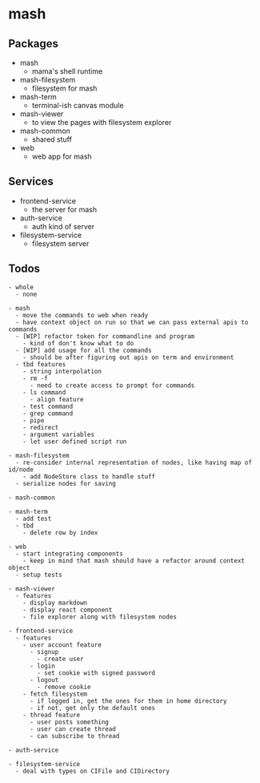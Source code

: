 # mash

## Packages

- mash
  - mama's shell runtime
- mash-filesystem
  - filesystem for mash
- mash-term
  - terminal-ish canvas module
- mash-viewer
  - to view the pages with filesystem explorer
- mash-common
  - shared stuff
- web
  - web app for mash

## Services
- frontend-service
  - the server for mash
- auth-service
  - auth kind of server
- filesystem-service
  - filesystem server

## Todos

```
- whole
  - none

- mash
  - move the commands to web when ready
  - have context object on run so that we can pass external apis to commands
  - [WIP] refactor token for commandline and program
    - kind of don't know what to do
  - [WIP] add usage for all the commands
    - should be after figuring out apis on term and environment
  - tbd features
    - string interpolation
    - rm -f
      - need to create access to prompt for commands
    - ls command
      - align feature
    - test command
    - grep command
    - pipe
    - redirect
    - argument variables
    - let user defined script run

- mash-filesystem
  - re-consider internal representation of nodes, like having map of id/node
    - add NodeStore class to handle stuff
  - serialize nodes for saving

- mash-common

- mash-term
  - add test
  - tbd
    - delete row by index

- web
  - start integrating components
    - keep in mind that mash should have a refactor around context object
  - setup tests

- mash-viewer
  - features
    - display markdown
    - display react component
    - file explorer along with filesystem nodes

- frontend-service
  - features
    - user account feature
      - signup
        - create user
      - login
        - set cookie with signed password
      - logout
        - remove cookie
    - fetch filesystem
      - if logged in, get the ones for them in home directory
      - if not, get only the default ones
    - thread feature
      - user posts something
      - user can create thread
      - can subscribe to thread

- auth-service

- filesystem-service
  - deal with types on CIFile and CIDirectory
```

